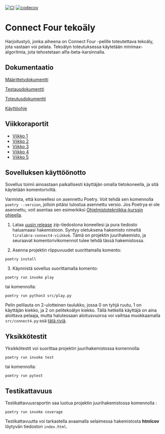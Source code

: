[![CI](https://github.com/rheikkinen/tiralabra-connect4/actions/workflows/main.yml/badge.svg)](https://github.com/rheikkinen/tiralabra-connect4/actions/workflows/main.yml)
[![codecov](https://codecov.io/gh/rheikkinen/tiralabra-connect4/branch/main/graph/badge.svg?token=HXE9OXQ3R4)](https://codecov.io/gh/rheikkinen/tiralabra-connect4)

# Connect Four tekoäly
Harjoitustyö, jonka aiheena on Connect Four -pelille toteutettava tekoäly, jota vastaan voi pelata. Tekoälyn toteutuksessa käytetään minimax-algoritmia, jota tehostetaan alfa-beta-karsinnalla.

## Dokumentaatio
[Määrittelydokumentti](https://github.com/rheikkinen/tiralabra-connect4/blob/main/dokumentaatio/maarittelydokumentti.md)

[Testausdokumentti](https://github.com/rheikkinen/tiralabra-connect4/blob/main/dokumentaatio/testausdokumentti.md)

[Toteutusdokumentti](https://github.com/rheikkinen/tiralabra-connect4/blob/main/dokumentaatio/toteutusdokumentti.md)

[Käyttöohje](https://github.com/rheikkinen/tiralabra-connect4/blob/main/dokumentaatio/kayttoohje.md)

## Viikkoraportit
- [Viikko 1](https://github.com/rheikkinen/tiralabra-connect4/blob/main/dokumentaatio/viikkoraportit/viikkoraportti_1.md)
- [Viikko 2](https://github.com/rheikkinen/tiralabra-connect4/blob/main/dokumentaatio/viikkoraportit/viikkoraportti_2.md)
- [Viikko 3](https://github.com/rheikkinen/tiralabra-connect4/blob/main/dokumentaatio/viikkoraportit/viikkoraportti_3.md)
- [Viikko 4](https://github.com/rheikkinen/tiralabra-connect4/blob/main/dokumentaatio/viikkoraportit/viikkoraportti_4.md)
- [Viikko 5](https://github.com/rheikkinen/tiralabra-connect4/blob/main/dokumentaatio/viikkoraportit/viikkoraportti_5.md)

## Sovelluksen käyttöönotto
Sovellus toimii ainoastaan paikallisesti käyttäjän omalla tietokoneella, ja sitä käytetään komentoriviltä.

Varmista, että koneellesi on asennettu Poetry. Voit tehdä sen komennolla 
`poetry --version`, jolloin pitäisi tulostua asennettu versio. Jos Poetrya ei ole asennettu, voit asentaa sen esimerkiksi [Ohjelmistotekniikka-kurssin ohjeella](https://ohjelmistotekniikka-hy.github.io/python/viikko2#asennus).

1. Lataa [uusin release](https://github.com/rheikkinen/tiralabra-connect4/releases/tag/viikko6) zip-tiedostona koneellesi ja pura tiedosto haluamaasi hakemistoon. Syntyy oletuksena hakemisto nimeltä `tiralabra-connect4-viikko6`. Tämä on projektin juurihakemisto, ja seuraavat komentorivikomennot tulee tehdä tässä hakemistossa.

2. Asenna projektin riippuvuudet suorittamalla komento:
```
poetry install
```

3. Käynnistä sovellus suorittamalla komento:
```
poetry run invoke play
```
tai komennolla:
```
poetry run python3 src/play.py
```

Pelin pelilauta on 2-ulotteinen taulukko, jossa 0 on tyhjä ruutu, 1 on käyttäjän kiekko, ja 2 on pelitekoälyn kiekko. Tällä hetkellä käyttäjä on aina aloittava pelaaja, mutta halutessaan aloitusvuoroa voi vaihtaa muokkaamalla `src/connect4.py`:ssä [tätä riviä](https://github.com/rheikkinen/tiralabra-connect4/blob/1f2020ca339b26a1749be9ecc2980c5a252e25b7/src/connect4.py#L49).

## Yksikkötestit
Yksikkötestit voi suorittaa projektin juurihakemistossa komennolla:
```
poetry run invoke test
```
tai komennolla:
```
poetry run pytest
```
## Testikattavuus
Testikattavuusraportin saa luotua projektin juurihakemistossa komennolla :
```
poetry run invoke coverage
``` 
Testikattavuutta voi tarkastella avaamalla selaimessa hakemistosta **htmlcov** löytyvän tiedoston `index.html`. 
